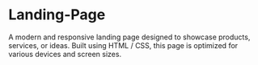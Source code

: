 # Landing-Page
A modern and responsive landing page designed to showcase products, services, or ideas. Built using HTML / CSS, this page is optimized for various devices and screen sizes.
